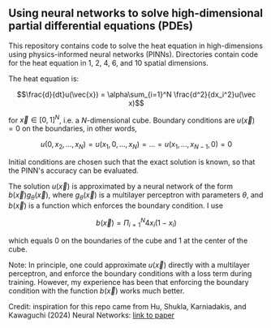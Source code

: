 ## Using neural networks to solve high-dimensional partial differential equations (PDEs)

This repository contains code to solve the heat equation in high-dimensions using physics-informed neural networks (PINNs). Directories contain code for the heat equation in 1, 2, 4, 6, and 10 spatial dimensions.

The heat equation is:

$$\frac{d}{dt}u(\vec{x}) = \alpha\sum_{i=1}^N \frac{d^2}{dx_i^2}u(\vec x)$$

for $\vec x\in [0,1]^N$, i.e. a $N$-dimensional cube. Boundary conditions are $u(\vec x)=0$ on the boundaries, in other words,

$$u(0,x_2,...,x_N)=u(x_1,0,...,x_N)=...=u(x_1,...,x_{N-1},0)=0$$

Initial conditions are chosen such that the exact solution is known, so that the PINN's accuracy can be evaluated.

The solution $u(\vec x)$ is approximated by a neural network of the form $b(\vec x)g_\theta(\vec x)$, where $g_\theta(\vec x)$ is a multilayer perceptron with parameters $\theta$, and $b(\vec x)$ is a function which enforces the boundary condition. I use

$$b(\vec x)=\Pi_{i=1}^N4x_i(1-x_i)$$

which equals 0 on the boundaries of the cube and 1 at the center of the cube.



Note: In principle, one could approximate $u(\vec x)$ directly with a multilayer perceptron, and enforce the boundary conditions with a loss term during training. However, my experience has been that enforcing the boundary condition with the function $b(\vec x)$ works much better.

Credit: inspiration for this repo came from Hu, Shukla, Karniadakis, and Kawaguchi (2024) Neural Networks: [link to paper](https://www.sciencedirect.com/science/article/pii/S0893608024002934)